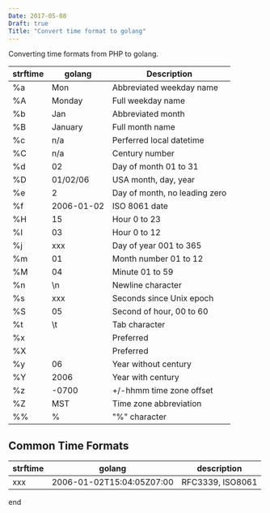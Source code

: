 ```yaml
---
Date: 2017-05-08
Draft: true
Title: "Convert time format to golang"
---
```


Converting time formats from PHP to golang.

| strftime | golang     | Description |
|----------|------------|-------------|
| %a       | Mon        | Abbreviated weekday name|
| %A       | Monday     | Full weekday name  |
| %b       | Jan        | Abbreviated month |
| %B       | January    | Full month name |
| %c       | n/a        | Perferred local datetime |
| %C       | n/a        | Century number |
| %d       | 02         | Day of month 01 to 31 |
| %D       | 01/02/06   | USA month, day, year  |
| %e       | 2          | Day of month, no leading zero |
| %f       | 2006-01-02 | ISO 8061 date|
| %H       | 15         | Hour 0 to 23 |
| %I       | 03         | Hour 0 to 12 |
| %j       | xxx        | Day of year 001 to 365 |
| %m       | 01         | Month number 01 to 12 |
| %M       | 04         | Minute 01 to 59 |
| %n       | \n         | Newline character |
| %s       | xxx        | Seconds since Unix epoch |
| %S       | 05         | Second of hour, 00 to 60 |
| %t       | \t         | Tab character |
| %x       |            | Preferred |
| %X       |            | Preferred |
| %y       | 06         | Year without century |
| %Y       | 2006       | Year with century |
| %z       | -0700      | +/-hhmm time zone offset |
| %Z       | MST        | Time zone abbreviation |
| %%       | %          | "%" character |

## Common Time Formats

| strftime | golang | description |
|----------|--------|-------------|
| xxx | 2006-01-02T15:04:05Z07:00 | RFC3339, ISO8061 |

end



